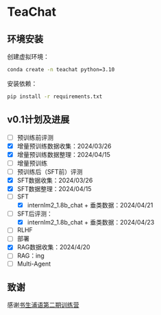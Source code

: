 # TeaChat

## 环境安装

创建虚拟环境：

```bash
conda create -n teachat python=3.10
```

安装依赖：

```bash
pip install -r requirements.txt
```

## v0.1计划及进展

* [ ] 预训练前评测
* [x] 增量预训练数据收集：2024/03/26
* [x] 增量预训练数据整理：2024/04/15
* [ ] 增量预训练
* [ ] 预训练后（SFT前）评测
* [x] SFT数据收集：2024/03/26
* [x] SFT数据整理：2024/04/15
* [ ] SFT
  * [x] internlm2_1.8b_chat + 垂类数据：2024/04/21

* [ ] SFT后评测：
  * [x] internlm2_1.8b_chat + 垂类数据：2024/04/23

* [ ] RLHF
* [ ] 部署
* [x] RAG数据收集：2024/4/20
* [ ] RAG：ing
* [ ] Multi-Agent

## 致谢

感谢[书生浦语第二期训练营](https://github.com/InternLM/Tutorial/tree/camp2)
